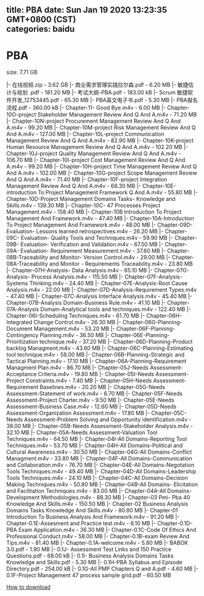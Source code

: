 
title: PBA
date: Sun Jan 19 2020 13:23:35 GMT+0800 (CST)    
categories: baidu
---

# PBA
size: 7.71 GB
 
 
|- 在线视频.zip - 3.62 GB
|- 商业需求管理实践拉尔森.pdf - 6.20 MB
|- 敏捷估计与规划 .pdf - 181.20 MB
|- 考试大纲-PBA.pdf - 183.00 kB
|- Scrum 敏捷软件开发_12753445.pdf - 65.30 MB
|- PBA英文电子书.pdf - 5.30 MB
|- PBA报名流程.pdf - 360.00 kB
|- Chapter-11- Good Bye.m4v - 6.00 MB
|- Chapter-10O-project Stakeholder Management Review And Q And A.m4v - 71.20 MB
|- Chapter-10N-project Procurement Management Review And Q And A.m4v - 99.20 MB
|- Chapter-10M-project Risk Management Review And Q And A.m4v - 127.00 MB
|- Chapter-10L-project Communication Management Review And Q And A.m4v - 82.90 MB
|- Chapter-10K-project Human Resource Management Review And Q And A.m4v - 102.20 MB
|- Chapter-10J-project Quality Management Review And Q And A.m4v - 106.70 MB
|- Chapter-10I-project Cost Management Review And Q And A.m4v - 99.20 MB
|- Chapter-10H-project Time Management Review And Q And A.m4v - 102.00 MB
|- Chapter-10G-project Scope Management Review And Q And A.m4v - 71.40 MB
|- Chapter-10F-project Integration Management Review And Q And A.m4v - 68.30 MB
|- Chapter-10E-introduction To Project Management Framework Q And A.m4v - 55.80 MB
|- Chapter-10D-Project Management Domains Tasks- Knowledge and Skills.m4v - 139.30 MB
|- Chapter-10C- 47 Processes Project Management.m4v - 158.40 MB
|- Chapter-10B Introduction To  Project Management And Framework.m4v - 47.40 MB
|- Chapter-10A-Introduction To  Project Management And Framework.m4v - 48.00 MB
|- Chapter-09D- Evaluation- Lessons learned retrospectives.m4v - 26.20 MB
|- Chapter-09C- Evaluation- Quality Tools and Techniques.m4v - 59.90 MB
|- Chapter-09B- Evaluation- Verification and Validation.m4v - 67.50 MB
|- Chapter-09A- Evaluation- Requirement Measurement.m4v - 37.60 MB
|- Chapter-08B-Traceability and Monitor- Version Control.m4v - 29.00 MB
|- Chapter-08A-Traceability and Monitor - Requirements Traceability.m4v - 23.80 MB
|- Chapter-07H-Analysis- Data Analysis.m4v - 65.10 MB
|- Chapter-07G-Analysis- Process Analysis.m4v - 115.50 MB
|- Chapter-07F-Analysis- Systems Thinking.m4v - 24.40 MB
|- Chapter-07E-Analysis-Root Cause Analysis.m4v - 22.00 MB
|- Chapter-07D-Analysis-Requirement Types.m4v - 47.40 MB
|- Chapter-07C-Analysis Interface Analysis.m4v - 45.40 MB
|- Chapter-07B-Analysis Domain-Business Rule.m4v - 41.10 MB
|- Chapter-07A-Analysis Domain-Analytical tools and techniques.m4v - 122.40 MB
|- Chapter-06I-Scheduling Techniques.m4v - 61.70 MB
|- Chapter-06H-Integrated Change Control.m4v - 26.30 MB
|- Chapter-06G-Planning-Document Management.m4v - 53.20 MB
|- Chapter-06F-Planning-Contingency Planning.m4v - 36.50 MB
|- Chapter-06E-Planning-Prioritization technique.m4v - 37.20 MB
|- Chapter-06D-Planning-Product backlog Managment.m4v - 43.60 MB
|- Chapter-06C-Planning-Estimating tool technique.m4v - 58.00 MB
|- Chapter-06B-Planning-Strategic and Tactical Planning.m4v - 17.10 MB
|- Chapter-06A-Planning-Requirement Managment Plan.m4v - 86.70 MB
|- Chapter-05J-Needs Assessment-Acceptance Criteria.m4v - 19.80 MB
|- Chapter-05I-Needs Assessment-Project Constraints.m4v - 7.40 MB
|- Chapter-05H-Needs Assessment-Requirement Baselines.m4v - 20.20 MB
|- Chapter-05G-Needs Assessment-Statement of work.m4v - 6.70 MB
|- Chapter-05F-Needs Assessment-Project Charter.m4v - 9.50 MB
|- Chapter-05E-Needs Assessment-Business Case.m4v - 12.60 MB
|- Chapter-05D-Needs Assessment-Organization Assessment.m4v - 17.80 MB
|- Chapter-05C-Needs Assessment-Problem Solving and Opportunity identification.m4v - 38.00 MB
|- Chapter-05B-Needs Assessment-Stakeholder Analysis.m4v - 32.10 MB
|- Chapter-05A-Needs Assessment-Valuation Tool Techniques.m4v - 64.50 MB
|- Chapter-04I-All Domains-Reporting Tool Techniques.m4v - 53.70 MB
|- Chapter-04H-All Domains-Political and Cultural Awareness.m4v - 30.50 MB
|- Chapter-04G-All Domains-Conflict Managment.m4v - 33.80 MB
|- Chapter-04F-All Domains-Communication and Collaboration.m4v - 76.70 MB
|- Chapter-04E-All Domains-Negotation Tools Techniques.m4v - 49.40 MB
|- Chapter-04D-All Domains-Leadership Tools Techniques.m4v - 24.10 MB
|- Chapter-04C-All Domains-Decision Making Techniques.m4v - 50.80 MB
|- Chapter-04B-All Domains- Elicitation and Facilitation Techniques.m4v - 83.00 MB
|- Chapter-04A-All Domains-Development Methodologies.m4v - 88.30 MB
|- Chapter-03 Pmi- Pba 40 Knowledge And Skills.m4v - 150.50 MB
|- Chapter-02 Business Analysis Domains Tasks Knowledge And Skills.m4v - 80.80 MB
|- Chapter-01 Introduction To Business Analysis And Framework.m4v - 91.20 MB
|- Chapter-0.1E-Assesment and Practice test.m4v - 6.10 MB
|- Chapter-0.1D-PBA Exam Application.m4v - 36.30 MB
|- Chapter-0.1C-Code Of Ethics And Professional Conduct.m4v - 58.00 MB
|- Chapter-0.1B-exam Review And Tips.m4v - 81.40 MB
|- Chapter-0.1A-welcome.m4v - 5.80 MB
|- BABOK 3.0.pdf - 1.90 MB
|- 0.1J- Assessment Test Links and 150 Practice Questions.pdf - 68.00 kB
|- 0.1I- Business Analysis Domains Tasks Knowledge and Skills.pdf - 5.30 MB
|- 0.1H-PBA Syllabus and Episode Directory.pdf - 254.00 kB
|- 0.1G-All PMP Chapters Q and A.pdf - 4.60 MB
|- 0.1F-Project Management  47 process sample grid.pdf - 60.50 MB

[How to download](https://bpcam.bemobtrk.com/go/2ceec3aa-1ca2-46d6-b9ff-aaa5c184517c?jno=471)